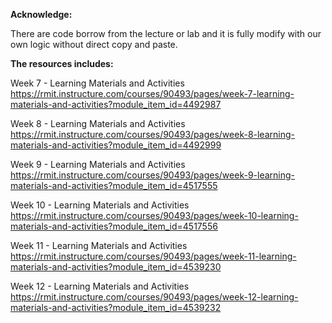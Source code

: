 **Acknowledge:**

There are code borrow from the lecture or lab and it is fully modify with our own logic without direct copy and paste.

**The resources includes:**

Week 7 - Learning Materials and Activities
https://rmit.instructure.com/courses/90493/pages/week-7-learning-materials-and-activities?module_item_id=4492987

Week 8 - Learning Materials and Activities
https://rmit.instructure.com/courses/90493/pages/week-8-learning-materials-and-activities?module_item_id=4492999

Week 9 - Learning Materials and Activities
https://rmit.instructure.com/courses/90493/pages/week-9-learning-materials-and-activities?module_item_id=4517555

Week 10 - Learning Materials and Activities
https://rmit.instructure.com/courses/90493/pages/week-10-learning-materials-and-activities?module_item_id=4517556

Week 11 - Learning Materials and Activities
https://rmit.instructure.com/courses/90493/pages/week-11-learning-materials-and-activities?module_item_id=4539230

Week 12 - Learning Materials and Activities
https://rmit.instructure.com/courses/90493/pages/week-12-learning-materials-and-activities?module_item_id=4539232